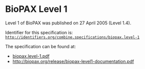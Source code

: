 # BioPAX Level 1

Level 1 of BioPAX was published on 27 April 2005 (Level 1.4).

Identifier for this specification is: [`http://identifiers.org/combine.specifications/biopax.level-1`](http://identifiers.org/combine.specifications/biopax.level-1)

The specification can be found at: 

* [biopax.level-1.pdf](./files/biopax.level-1.pdf)
* http://biopax.org/release/biopax-level1-documentation.pdf